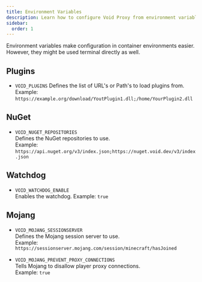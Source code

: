 ```yaml
---
title: Environment Variables
description: Learn how to configure Void Proxy from environment variables
sidebar:
  order: 1
---
```


Environment variables make configuration in container environments easier.
However, they might be used terminal directly as well.

## Plugins
- `VOID_PLUGINS`
  Defines the list of URL's or Path's to load plugins from.  
  Example: `https://example.org/download/YoutPlugin1.dll;/home/YourPlugin2.dll` 
 
## NuGet
- `VOID_NUGET_REPOSITORIES`  
  Defines the NuGet repositories to use.  
  Example: `https://api.nuget.org/v3/index.json;https://nuget.void.dev/v3/index.json`

## Watchdog
- `VOID_WATCHDOG_ENABLE`  
  Enables the watchdog.
  Example: `true`

## Mojang
- `VOID_MOJANG_SESSIONSERVER`  
  Defines the Mojang session server to use.  
  Example: `https://sessionserver.mojang.com/session/minecraft/hasJoined`

- `VOID_MOJANG_PREVENT_PROXY_CONNECTIONS`  
  Tells Mojang to disallow player proxy connections.  
  Example: `true`